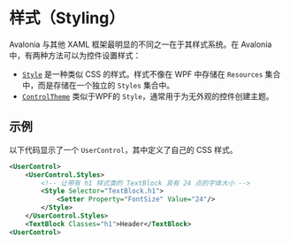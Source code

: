 # 样式（Styling）

Avalonia 与其他 XAML 框架最明显的不同之一在于其样式系统。在 Avalonia 中，有两种方法可以为控件设置样式：

- [`Style`](../../basics/user-interface/styling) 是一种类似 CSS 的样式。样式不像在 WPF 中存储在 `Resources` 集合中，而是存储在一个独立的 `Styles` 集合中。
- [`ControlTheme`](../../basics/user-interface/styling/control-themes) 类似于WPF的 `Style`，通常用于为无外观的控件创建主题。

## 示例

以下代码显示了一个 `UserControl`，其中定义了自己的 CSS 样式。

```xml
<UserControl>
    <UserControl.Styles>
        <!-- 让带有 h1 样式类的 TextBlock 具有 24 点的字体大小 -->
        <Style Selector="TextBlock.h1">
            <Setter Property="FontSize" Value="24"/>
        </Style>
    </UserControl.Styles>
    <TextBlock Classes="h1">Header</TextBlock>
<UserControl>
```

